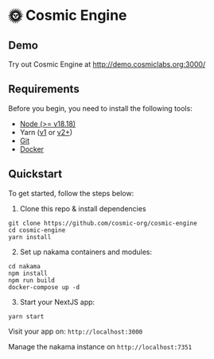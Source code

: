 # 🌞 Cosmic Engine

## Demo

Try out Cosmic Engine at http://demo.cosmiclabs.org:3000/

## Requirements

Before you begin, you need to install the following tools:

- [Node (>= v18.18)](https://nodejs.org/en/download/)
- Yarn ([v1](https://classic.yarnpkg.com/en/docs/install/) or [v2+](https://yarnpkg.com/getting-started/install))
- [Git](https://git-scm.com/downloads)
- [Docker](https://www.docker.com/products/docker-desktop/)

## Quickstart

To get started, follow the steps below:

1. Clone this repo & install dependencies

```
git clone https://github.com/cosmic-org/cosmic-engine
cd cosmic-engine
yarn install
```

2. Set up nakama containers and modules:

```
cd nakama
npm install
npm run build
docker-compose up -d
```

3. Start your NextJS app:

```
yarn start
```

Visit your app on: `http://localhost:3000`

Manage the nakama instance on `http://localhost:7351`
